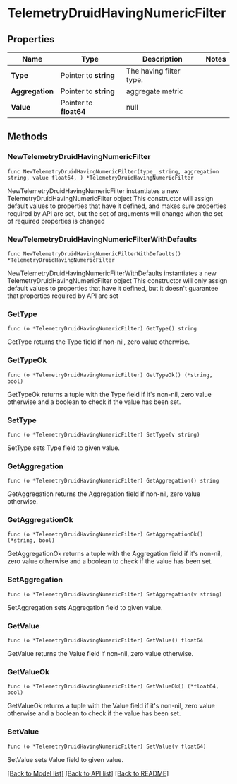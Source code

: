 # TelemetryDruidHavingNumericFilter

## Properties

Name | Type | Description | Notes
------------ | ------------- | ------------- | -------------
**Type** | Pointer to **string** | The having filter type. | 
**Aggregation** | Pointer to **string** | aggregate metric | 
**Value** | Pointer to **float64** | null | 

## Methods

### NewTelemetryDruidHavingNumericFilter

`func NewTelemetryDruidHavingNumericFilter(type_ string, aggregation string, value float64, ) *TelemetryDruidHavingNumericFilter`

NewTelemetryDruidHavingNumericFilter instantiates a new TelemetryDruidHavingNumericFilter object
This constructor will assign default values to properties that have it defined,
and makes sure properties required by API are set, but the set of arguments
will change when the set of required properties is changed

### NewTelemetryDruidHavingNumericFilterWithDefaults

`func NewTelemetryDruidHavingNumericFilterWithDefaults() *TelemetryDruidHavingNumericFilter`

NewTelemetryDruidHavingNumericFilterWithDefaults instantiates a new TelemetryDruidHavingNumericFilter object
This constructor will only assign default values to properties that have it defined,
but it doesn't guarantee that properties required by API are set

### GetType

`func (o *TelemetryDruidHavingNumericFilter) GetType() string`

GetType returns the Type field if non-nil, zero value otherwise.

### GetTypeOk

`func (o *TelemetryDruidHavingNumericFilter) GetTypeOk() (*string, bool)`

GetTypeOk returns a tuple with the Type field if it's non-nil, zero value otherwise
and a boolean to check if the value has been set.

### SetType

`func (o *TelemetryDruidHavingNumericFilter) SetType(v string)`

SetType sets Type field to given value.


### GetAggregation

`func (o *TelemetryDruidHavingNumericFilter) GetAggregation() string`

GetAggregation returns the Aggregation field if non-nil, zero value otherwise.

### GetAggregationOk

`func (o *TelemetryDruidHavingNumericFilter) GetAggregationOk() (*string, bool)`

GetAggregationOk returns a tuple with the Aggregation field if it's non-nil, zero value otherwise
and a boolean to check if the value has been set.

### SetAggregation

`func (o *TelemetryDruidHavingNumericFilter) SetAggregation(v string)`

SetAggregation sets Aggregation field to given value.


### GetValue

`func (o *TelemetryDruidHavingNumericFilter) GetValue() float64`

GetValue returns the Value field if non-nil, zero value otherwise.

### GetValueOk

`func (o *TelemetryDruidHavingNumericFilter) GetValueOk() (*float64, bool)`

GetValueOk returns a tuple with the Value field if it's non-nil, zero value otherwise
and a boolean to check if the value has been set.

### SetValue

`func (o *TelemetryDruidHavingNumericFilter) SetValue(v float64)`

SetValue sets Value field to given value.



[[Back to Model list]](../README.md#documentation-for-models) [[Back to API list]](../README.md#documentation-for-api-endpoints) [[Back to README]](../README.md)


